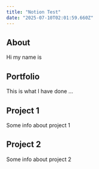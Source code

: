 ```yaml
---
title: "Notion Test"
date: "2025-07-10T02:01:59.660Z"
---
```



## About

Hi my name is


## Portfolio

This is what I have done …


## Project 1

Some info about project 1


## Project 2

Some info about project 2

